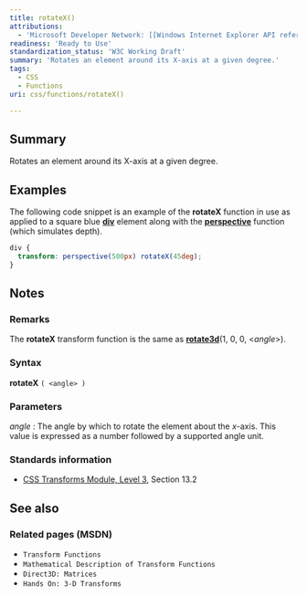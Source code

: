 ```yaml
---
title: rotateX()
attributions:
  - 'Microsoft Developer Network: [[Windows Internet Explorer API reference](http://msdn.microsoft.com/en-us/library/ie/hh828809%28v=vs.85%29.aspx) Article]'
readiness: 'Ready to Use'
standardization_status: 'W3C Working Draft'
summary: 'Rotates an element around its X-axis at a given degree.'
tags:
  - CSS
  - Functions
uri: css/functions/rotateX()

---
```

## <span>Summary</span>

Rotates an element around its X-axis at a given degree.

## <span>Examples</span>

The following code snippet is an example of the **rotateX** function in use as applied to a square blue [**div**](/html/elements/div) element along with the [**perspective**](/css/functions/perspective()) function (which simulates depth).

``` css
div {
  transform: perspective(500px) rotateX(45deg);
}
```

## <span>Notes</span>

### <span>Remarks</span>

The **rotateX** transform function is the same as [**rotate3d**](/css/functions/rotate3d())(1, 0, 0, \<*angle*\>).

### <span>Syntax</span>

**rotateX** `( <angle> )`

### <span>Parameters</span>

*angle*
:   The angle by which to rotate the element about the *x*-axis. This value is expressed as a number followed by a supported angle unit.

### <span>Standards information</span>

-   [CSS Transforms Module, Level 3](http://go.microsoft.com/fwlink/p/?LinkID=223145), Section 13.2

## <span>See also</span>

### <span>Related pages (MSDN)</span>

-   `Transform Functions`
-   `Mathematical Description of Transform Functions`
-   `Direct3D: Matrices`
-   `Hands On: 3-D Transforms`
